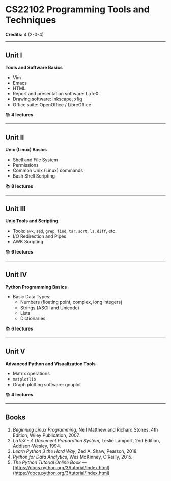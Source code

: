 # CS22102 Programming Tools and Techniques  
**Credits:** 4 (2-0-4)

---

## Unit I  
**Tools and Software Basics**  
- Vim  
- Emacs  
- HTML  
- Report and presentation software: LaTeX  
- Drawing software: Inkscape, xfig  
- Office suite: OpenOffice / LibreOffice  

📚 **4 lectures**

---

## Unit II  
**Unix (Linux) Basics**  
- Shell and File System  
- Permissions  
- Common Unix (Linux) commands  
- Bash Shell Scripting  

📚 **8 lectures**

---

## Unit III  
**Unix Tools and Scripting**  
- Tools: `awk`, `sed`, `grep`, `find`, `tar`, `sort`, `ls`, `diff`, etc.  
- I/O Redirection and Pipes  
- AWK Scripting  

📚 **6 lectures**

---

## Unit IV  
**Python Programming Basics**  
- Basic Data Types:  
  - Numbers (floating point, complex, long integers)  
  - Strings (ASCII and Unicode)  
  - Lists  
  - Dictionaries  

📚 **6 lectures**

---

## Unit V  
**Advanced Python and Visualization Tools**  
- Matrix operations  
- `matplotlib`  
- Graph plotting software: gnuplot  

📚 **4 lectures**

---

## Books  
1. *Beginning Linux Programming*, Neil Matthew and Richard Stones, 4th Edition, Wiley Publication, 2007.  
2. *LaTeX - A Document Preparation System*, Leslie Lamport, 2nd Edition, Addison-Wesley, 1994.  
3. *Learn Python 3 the Hard Way*, Zed A. Shaw, Pearson, 2018.  
4. *Python for Data Analytics*, Wes McKinney, O’Reilly, 2015.  
5. *The Python Tutorial Online Book* — [https://docs.python.org/3/tutorial/index.html](https://docs.python.org/3/tutorial/index.html)  
